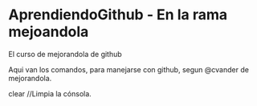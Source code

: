 AprendiendoGithub - En la rama mejoandola
=================

El curso de mejorandola de github

Aqui van los comandos, para manejarse con github, segun @cvander de mejorandola.

clear //Limpia la cónsola.
